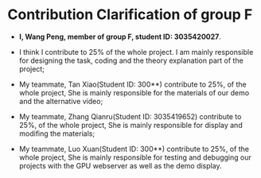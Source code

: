 # Contribution Clarification of group F
- **I, Wang Peng, member of group F, student ID: 3035420027**.

- I think I contribute to 25% of the whole project. I am mainly responsible for designing the task, coding and the theory explanation part of the project;

- My teammate, Tan Xiao(Student ID: 300**) contribute to 25%, of the whole project, She is mainly responsible for the materials of our demo and the alternative video;

- My teammate, Zhang Qianru(Student ID: 3035419652) contribute to 25%, of the whole project, She is mainly responsible for display and modifing the materials;

- My teammate, Luo Xuan(Student ID: 300**) contribute to 25%, of the whole project, She is mainly responsible for testing and debugging our projects with the GPU webserver as well as the demo display.

